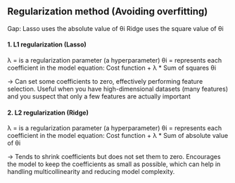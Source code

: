 


## Regularization method (Avoiding overfitting)

Gap:
Lasso uses the absolute value of θi
Ridge uses the square value of θi

#### 1. L1 regularization (Lasso)

λ = is a regularization parameter (a hyperparameter)
θi = represents each coefficient in the model
equation: Cost function + λ * Sum of squares θi

-> Can set some coefficients to zero, effectively performing feature selection.
Useful when you have high-dimensional datasets (many features) and you suspect that only a few features are actually important

#### 2. L2 regularization (Ridge)

λ = is a regularization parameter (a hyperparameter)
θi = represents each coefficient in the model
equation: Cost function + λ * Sum of absolute value of θi

-> Tends to shrink coefficients but does not set them to zero.
Encourages the model to keep the coefficients as small as possible, which can help in handling multicollinearity and reducing model complexity.



